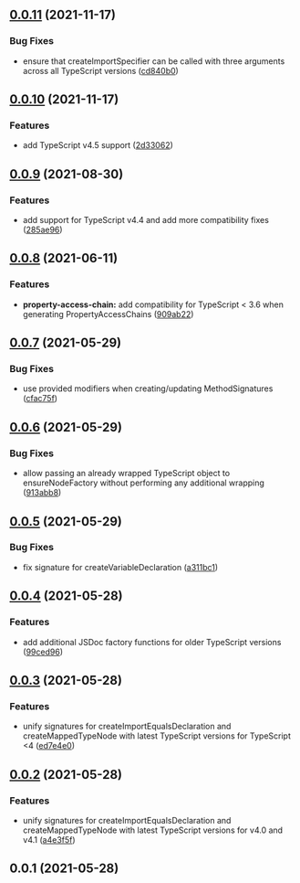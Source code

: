 ## [0.0.11](https://github.com/wessberg/compatfactory/compare/v0.0.10...v0.0.11) (2021-11-17)


### Bug Fixes

* ensure that createImportSpecifier can be called with three arguments across all TypeScript versions ([cd840b0](https://github.com/wessberg/compatfactory/commit/cd840b093f9f2d01eda3bd7cf766a1d443dcb2d5))



## [0.0.10](https://github.com/wessberg/compatfactory/compare/v0.0.9...v0.0.10) (2021-11-17)


### Features

* add TypeScript v4.5 support ([2d33062](https://github.com/wessberg/compatfactory/commit/2d33062a4a840644aae884b258d4a8e0ffa38a43))



## [0.0.9](https://github.com/wessberg/compatfactory/compare/v0.0.8...v0.0.9) (2021-08-30)


### Features

* add support for TypeScript v4.4 and add more compatibility fixes ([285ae96](https://github.com/wessberg/compatfactory/commit/285ae96bd83c1420fe7ff1b8130ab72eaf7370f8))



## [0.0.8](https://github.com/wessberg/compatfactory/compare/v0.0.7...v0.0.8) (2021-06-11)


### Features

* **property-access-chain:** add compatibility for TypeScript < 3.6 when generating PropertyAccessChains ([909ab22](https://github.com/wessberg/compatfactory/commit/909ab22084c9070b1bb974c281c5c7b9a0548a76))



## [0.0.7](https://github.com/wessberg/compatfactory/compare/v0.0.6...v0.0.7) (2021-05-29)


### Bug Fixes

* use provided modifiers when creating/updating MethodSignatures ([cfac75f](https://github.com/wessberg/compatfactory/commit/cfac75fcd593384d5d3b1c1a4066f5f769f50eaf))



## [0.0.6](https://github.com/wessberg/compatfactory/compare/v0.0.5...v0.0.6) (2021-05-29)


### Bug Fixes

* allow passing an already wrapped TypeScript object to ensureNodeFactory without performing any additional wrapping ([913abb8](https://github.com/wessberg/compatfactory/commit/913abb8f7e7218876013a5f3cf48dd3f748f404e))



## [0.0.5](https://github.com/wessberg/compatfactory/compare/v0.0.4...v0.0.5) (2021-05-29)


### Bug Fixes

* fix signature for createVariableDeclaration ([a311bc1](https://github.com/wessberg/compatfactory/commit/a311bc17ca73c8d899f160afed606f6ef49d3fa5))



## [0.0.4](https://github.com/wessberg/compatfactory/compare/v0.0.3...v0.0.4) (2021-05-28)


### Features

* add additional JSDoc factory functions for older TypeScript versions ([99ced96](https://github.com/wessberg/compatfactory/commit/99ced9601698114282b4a57c1d3afec6fc51c960))



## [0.0.3](https://github.com/wessberg/compatfactory/compare/v0.0.2...v0.0.3) (2021-05-28)


### Features

* unify signatures for createImportEqualsDeclaration and createMappedTypeNode with latest TypeScript versions for TypeScript <4 ([ed7e4e0](https://github.com/wessberg/compatfactory/commit/ed7e4e07e11749f487ad7663e6a5e662f34f9c8f))



## [0.0.2](https://github.com/wessberg/compatfactory/compare/v0.0.1...v0.0.2) (2021-05-28)


### Features

* unify signatures for createImportEqualsDeclaration and createMappedTypeNode with latest TypeScript versions for v4.0 and v4.1 ([a4e3f5f](https://github.com/wessberg/compatfactory/commit/a4e3f5f9b04108f0c1d188ed6a3d5eff689aff09))



## 0.0.1 (2021-05-28)



